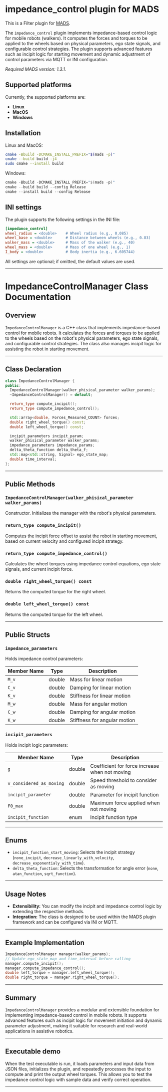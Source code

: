 # impedance_control plugin for MADS

This is a Filter plugin for [MADS](https://github.com/MADS-NET/MADS).

The `impedance_control` plugin implements impedance-based control logic for mobile robots (walkers). It computes the forces and torques to be applied to the wheels based on physical parameters, ego state signals, and configurable control strategies. The plugin supports advanced features such as incipit logic for starting movement and dynamic adjustment of control parameters via MQTT or INI configuration.

*Required MADS version: 1.3.1.*

## Supported platforms

Currently, the supported platforms are:

* **Linux**
* **MacOS**
* **Windows**

## Installation

Linux and MacOS:

```bash
cmake -Bbuild -DCMAKE_INSTALL_PREFIX="$(mads -p)"
cmake --build build -j4
sudo cmake --install build
```

Windows:

```powershell
cmake -Bbuild -DCMAKE_INSTALL_PREFIX="$(mads -p)"
cmake --build build --config Release
cmake --install build --config Release
```

## INI settings

The plugin supports the following settings in the INI file:

```ini
[impedance_control]
wheel_radius = <double>    # Wheel radius (e.g., 0.085)
wheel_base = <double>      # Distance between wheels (e.g., 0.83)
walker_mass = <double>     # Mass of the walker (e.g., 40)
wheel_mass = <double>      # Mass of one wheel (e.g., 1)
I_body = <double>          # Body inertia (e.g., 6.605744)
```

All settings are optional; if omitted, the default values are used.

---

# ImpedanceControlManager Class Documentation

## Overview

`ImpedanceControlManager` is a C++ class that implements impedance-based control for mobile robots. It calculates the forces and torques to be applied to the wheels based on the robot's physical parameters, ego state signals, and configurable control strategies. The class also manages incipit logic for assisting the robot in starting movement.

---

## Class Declaration

```cpp
class ImpedanceControlManager {
public:
  ImpedanceControlManager(walker_phisical_parameter walker_params);
  ~ImpedanceControlManager() = default;

  return_type compute_incipit();
  return_type compute_impedance_control();

  std::array<double, Forces_Measured_COUNT> forces;
  double right_wheel_torque() const;
  double left_wheel_torque() const;

  incipit_parameters incipit_param;
  walker_phisical_parameter walker_params;
  impedance_parameters impedance_params;
  delta_theta_function delta_theta_f;
  std::map<std::string, Signal> ego_state_map;
  double time_interval;
};
```

---

## Public Methods

### `ImpedanceControlManager(walker_phisical_parameter walker_params)`
Constructor. Initializes the manager with the robot's physical parameters.

### `return_type compute_incipit()`
Computes the incipit force offset to assist the robot in starting movement, based on current velocity and configured incipit strategy.

### `return_type compute_impedance_control()`
Calculates the wheel torques using impedance control equations, ego state signals, and current incipit force.

### `double right_wheel_torque() const`
Returns the computed torque for the right wheel.

### `double left_wheel_torque() const`
Returns the computed torque for the left wheel.

---

## Public Structs

### `impedance_parameters`
Holds impedance control parameters:

| Member Name | Type    | Description                  |
|-------------|---------|------------------------------|
| `M_v`       | double  | Mass for linear motion       |
| `C_v`       | double  | Damping for linear motion    |
| `K_v`       | double  | Stiffness for linear motion  |
| `M_w`       | double  | Mass for angular motion      |
| `C_w`       | double  | Damping for angular motion   |
| `K_w`       | double  | Stiffness for angular motion |

### `incipit_parameters`
Holds incipit logic parameters:

| Member Name              | Type    | Description                                  |
|--------------------------|---------|----------------------------------------------|
| `g`                      | double  | Coefficient for force increase when not moving|
| `v_considered_as_moving` | double  | Speed threshold to consider as moving        |
| `incipit_parameter`      | double  | Parameter for incipit function               |
| `F0_max`                 | double  | Maximum force applied when not moving        |
| `incipit_function`       | enum    | Incipit function type                        |

---

## Enums

- `incipit_function_start_moving`: Selects the incipit strategy (`none_incipit`, `decrease_linearly_with_velocity`, `decrease_exponentialy_with_time`).
- `delta_theta_function`: Selects the transformation for angle error (`none`, `atan_function`, `sqrt_function`).

---

## Usage Notes

- **Extensibility:** You can modify the incipit and impedance control logic by extending the respective methods.
- **Integration:** The class is designed to be used within the MADS plugin framework and can be configured via INI or MQTT.

---

## Example Implementation

```cpp
ImpedanceControlManager manager(walker_params);
// Update ego_state_map and time_interval before calling
manager.compute_incipit();
manager.compute_impedance_control();
double left_torque = manager.left_wheel_torque();
double right_torque = manager.right_wheel_torque();
```

---

## Summary

`ImpedanceControlManager` provides a modular and extensible foundation for implementing impedance-based control in mobile robots. It supports advanced features such as incipit logic for movement initiation and dynamic parameter adjustment, making it suitable for research and real-world applications in assistive robotics.

---

## Executable demo

When the test executable is run, it loads parameters and input data from JSON files, initializes the plugin, and repeatedly processes the input to compute and print the output wheel torques. This allows you to test the impedance control logic with sample data and verify correct operation.

---